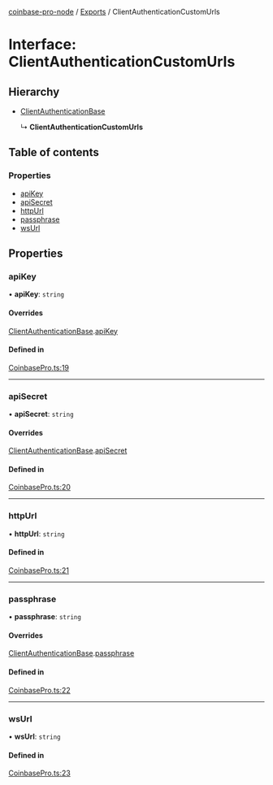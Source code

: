 [coinbase-pro-node](../README.md) / [Exports](../modules.md) / ClientAuthenticationCustomUrls

# Interface: ClientAuthenticationCustomUrls

## Hierarchy

- [ClientAuthenticationBase](clientauthenticationbase.md)

  ↳ **ClientAuthenticationCustomUrls**

## Table of contents

### Properties

- [apiKey](clientauthenticationcustomurls.md#apikey)
- [apiSecret](clientauthenticationcustomurls.md#apisecret)
- [httpUrl](clientauthenticationcustomurls.md#httpurl)
- [passphrase](clientauthenticationcustomurls.md#passphrase)
- [wsUrl](clientauthenticationcustomurls.md#wsurl)

## Properties

### apiKey

• **apiKey**: `string`

#### Overrides

[ClientAuthenticationBase](clientauthenticationbase.md).[apiKey](clientauthenticationbase.md#apikey)

#### Defined in

[CoinbasePro.ts:19](https://github.com/bennycode/coinbase-pro-node/blob/4fcd15c/src/CoinbasePro.ts#L19)

---

### apiSecret

• **apiSecret**: `string`

#### Overrides

[ClientAuthenticationBase](clientauthenticationbase.md).[apiSecret](clientauthenticationbase.md#apisecret)

#### Defined in

[CoinbasePro.ts:20](https://github.com/bennycode/coinbase-pro-node/blob/4fcd15c/src/CoinbasePro.ts#L20)

---

### httpUrl

• **httpUrl**: `string`

#### Defined in

[CoinbasePro.ts:21](https://github.com/bennycode/coinbase-pro-node/blob/4fcd15c/src/CoinbasePro.ts#L21)

---

### passphrase

• **passphrase**: `string`

#### Overrides

[ClientAuthenticationBase](clientauthenticationbase.md).[passphrase](clientauthenticationbase.md#passphrase)

#### Defined in

[CoinbasePro.ts:22](https://github.com/bennycode/coinbase-pro-node/blob/4fcd15c/src/CoinbasePro.ts#L22)

---

### wsUrl

• **wsUrl**: `string`

#### Defined in

[CoinbasePro.ts:23](https://github.com/bennycode/coinbase-pro-node/blob/4fcd15c/src/CoinbasePro.ts#L23)
